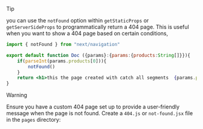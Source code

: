 >[!tip]
>you can use the `notFound` option within `getStaticProps` or `getServerSideProps` to programmatically return a 404 page. This is useful when you want to show a 404 page based on certain conditions,

```jsx
import { notFound } from "next/navigation"

export default function Doc ({params}:{params:{products:String[]}}){
    if(parseInt(params.products[0])){
        notFound()
    }
    return <h1>this the page created with catch all segments  {params.products[1]}</h1>
}
```

>[!warning]
>Ensure you have a custom 404 page set up to provide a user-friendly message when the page is not found. Create a `404.js` or `not-found.jsx` file in the `pages` directory:

